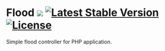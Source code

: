 Flood ![](https://travis-ci.org/go1com/flood.svg?branch=master) [![Latest Stable Version](https://poser.pugx.org/go1/flood/v/stable.svg)](https://packagist.org/packages/go1/flood) [![License](https://poser.pugx.org/go1/flood/license)](https://packagist.org/packages/go1/flood)
====

Simple flood controller for PHP application.
